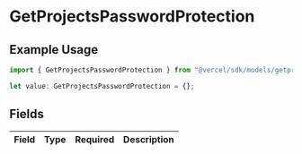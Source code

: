 # GetProjectsPasswordProtection

## Example Usage

```typescript
import { GetProjectsPasswordProtection } from "@vercel/sdk/models/getprojectsop.js";

let value: GetProjectsPasswordProtection = {};
```

## Fields

| Field       | Type        | Required    | Description |
| ----------- | ----------- | ----------- | ----------- |
